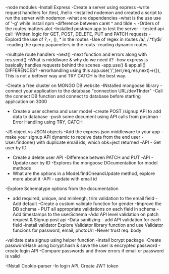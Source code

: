 -node modules
-Install Express
-Create a server using  express
-write request handlers for /test, /hello
-Installed nodemon and created a script to run the server with nodemon
-what are dependencies
-what is the use use of '-g' while install npm
-difference between caret ^ and tilde ~ 
-Orders of the routes matters alot
-Installed postman app to test the server --tested api call
-Written logic for GET, POST, DELETE, PUT and PATCH requests
-Explord the use of ?,+, (), * in the routes
-Use of regex in routes /a/, /.*fly$/
-reading the  query papameters in the routs
-reading dynamic routes


-multiple route handlers
-next()
-next function and errors along with res.send()
-What is middlware  & why do we need it?
-how express js basically handles requests behind the scenes
-app.use() & app.all() DIFFERENCES?
-errorhandling using this app.use('/',(err,req,res,next)=>{}), This is not a bettwer way and TRY CATCH is the best way.


-Create a free cluster on MONGO DB website
-INstalled mongoose library
-connect your application to the database "connection URL/devTInder"
-Call the connect DB function and connect to database before starting  application on 3000
- Create a user schema and user model
-create POST /signup API to add data to database
-push some document  using API calls from postman
-Error Handling using TRY, CATCH


-JS object vs JSON objects
-Add the express.json middleware to your app
-make your signup API dynamic to receive data from the end user
-User.findone() with duplicate email ids, which obk=ject returned
-API - Get user by ID
- Create a delete user API
-Difference betwen PATCH and PUT
-API - Update user by ID
-Explores the mongoose DOcumentation for model methods
- What are the options in a Model.findOneandUpdate method, explore more about it
-API - update with email id

-Explore Schematype options from the documentation
- add required, unique, and minlengh, trim validation to the email field
-Add default
-Create a custom validate function for gender
-Improve the DB schema - PUT all appropriate validations on each field in schema
-Add timestamps to the userSchema
-Add API level validation on patch request & Signup post api
-Data sanitizing - add API validation for each field
-install validator
Explore Validator library function and use Validator funcions for password, email, photoUrl
-Never trust req. body


-validate data signup using helper function
-install bcrypt package
-Create passwordHash using bcrypt.hash & save the user is encrypted password
-create login API
-Compare passwords and throw errors if email or password is valid

-INstall Cookie-parser
-In login API, Create JWT token 
